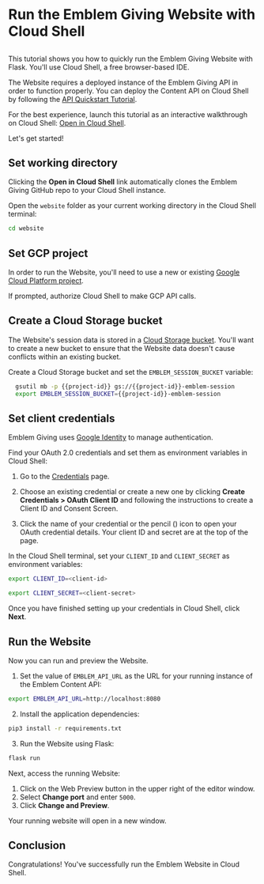 # Run the Emblem Giving Website with Cloud Shell
##
This tutorial shows you how to quickly run the Emblem Giving Website with Flask. You'll use Cloud Shell, a free browser-based IDE.

The Website requires a deployed instance of the Emblem Giving API in order to function properly. You can deploy the Content API on Cloud Shell by following the [API Quickstart Tutorial](https://ssh.cloud.google.com/cloudshell/editor?cloudshell_git_repo=https://github.com/GoogleCloudPlatform/emblem&cloudshell_git_branch=main&cloudshell_tutorial=docs/tutorials/api-quickstart.md).

For the best experience, launch this tutorial as an interactive walkthrough on Cloud Shell: [Open in Cloud Shell](https://ssh.cloud.google.com/cloudshell/editor?cloudshell_git_repo=https://github.com/GoogleCloudPlatform/emblem&cloudshell_git_branch=main&cloudshell_tutorial=docs/tutorials/website-quickstart.md).

Let's get started!

## Set working directory

Clicking the **Open in Cloud Shell** link automatically clones the Emblem Giving GitHub repo to your Cloud Shell instance.

Open the `website` folder as your current working directory in the Cloud Shell terminal:
```bash
cd website
```

## Set GCP project
In order to run the Website, you'll need to use a new or existing [Google Cloud Platform project](https://cloud.google.com/resource-manager/docs/creating-managing-projects).

<walkthrough-project-setup></walkthrough-project-setup>

If prompted, authorize Cloud Shell to make GCP API calls.


## Create a Cloud Storage bucket

The Website's session data is stored in a [Cloud Storage bucket](https://cloud.google.com/storage/docs/key-terms#buckets). You'll want to create a new bucket to ensure that the Website data doesn't cause conflicts within an existing bucket.

Create a Cloud Storage bucket and set the `EMBLEM_SESSION_BUCKET` variable:
```bash
  gsutil mb -p {{project-id}} gs://{{project-id}}-emblem-session
  export EMBLEM_SESSION_BUCKET={{project-id}}-emblem-session
```

## Set client credentials

Emblem Giving uses [Google Identity](https://developers.google.com/identity) to manage authentication.

Find your OAuth 2.0 credentials and set them as environment variables in Cloud Shell:

1. Go to the [Credentials](https://console.developers.google.com/apis/credentials) page.

2. Choose an existing credential or create a new one by clicking **Create Credentials > OAuth Client ID** and following the instructions to create a Client ID and Consent Screen.

3. Click the name of your credential or the pencil (<walkthrough-cloud-shell-editor-icon></walkthrough-cloud-shell-editor>) icon to open your OAuth credential details. Your client ID and secret are at the top of the page.

In the Cloud Shell terminal, set your `CLIENT_ID` and `CLIENT_SECRET` as environment variables:
```bash
export CLIENT_ID=<client-id>
```
```bash
export CLIENT_SECRET=<client-secret>
```

Once you have finished setting up your credentials in Cloud Shell, click **Next**.


## Run the Website

Now you can run and preview the Website.

1. Set the value of `EMBLEM_API_URL` as the URL for your running instance of the Emblem Content API:
```bash
export EMBLEM_API_URL=http://localhost:8080
```

2. Install the application dependencies:
```bash
pip3 install -r requirements.txt
```

3. Run the Website using Flask:
```bash
flask run
```

Next, access the running Website:

1. Click on the <walkthrough-spotlight-pointer spotlightId="devshell-web-preview-button" target="cloudshell">Web Preview button</walkthrough-spotlight-pointer> in the upper right of the editor window. 
2. Select **Change port** and enter `5000`. 
3. Click **Change and Preview**.

Your running website will open in a new window.


## Conclusion
<walkthrough-conclusion-trophy></walkthrough-conclusion-trophy>
Congratulations! You've successfully run the Emblem Website in Cloud Shell.

<walkthrough-inline-feedback></walkthrough-inline-feedback>

